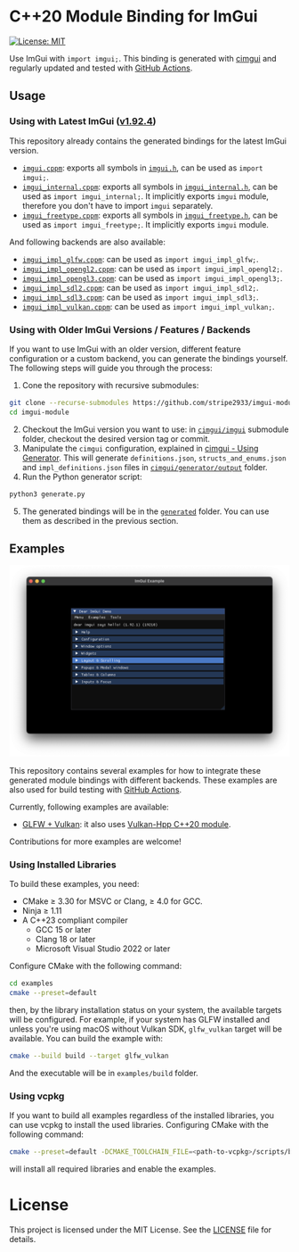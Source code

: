# C++20 Module Binding for ImGui

[![License: MIT](https://img.shields.io/badge/License-MIT-yellow.svg)](https://opensource.org/licenses/MIT)

Use ImGui with `import imgui;`. This binding is generated with [cimgui](https://github.com/cimgui/cimgui?tab=readme-ov-file) and regularly updated and tested with [GitHub Actions](.github/workflows/generate-and-build.yml).

## Usage

### Using with Latest ImGui ([v1.92.4](https://github.com/ocornut/imgui/releases/tag/v1.92.4))

This repository already contains the generated bindings for the latest ImGui version.

- [`imgui.cppm`](generated/imgui.cppm): exports all symbols in [`imgui.h`](https://github.com/ocornut/imgui/blob/master/imgui.h), can be used as `import imgui;`.
- [`imgui_internal.cppm`](generated/imgui_internal.cppm): exports all symbols in [`imgui_internal.h`](https://github.com/ocornut/imgui/blob/master/imgui_internal.h), can be used as `import imgui_internal;`. It implicitly exports `imgui` module, therefore you don't have to import `imgui` separately.
- [`imgui_freetype.cppm`](generated/imgui_freetype.cppm): exports all symbols in [`imgui_freetype.h`](https://github.com/ocornut/imgui/blob/master/misc/freetype/imgui_freetype.h), can be used as `import imgui_freetype;`. It implicitly exports `imgui` module.

And following backends are also available:

- [`imgui_impl_glfw.cppm`](generated/backends/imgui_impl_glfw.cppm): can be used as `import imgui_impl_glfw;`.
- [`imgui_impl_opengl2.cppm`](generated/backends/imgui_impl_opengl2.cppm): can be used as `import imgui_impl_opengl2;`.
- [`imgui_impl_opengl3.cppm`](generated/backends/imgui_impl_opengl3.cppm): can be used as `import imgui_impl_opengl3;`.
- [`imgui_impl_sdl2.cppm`](generated/backends/imgui_impl_sdl2.cppm): can be used as `import imgui_impl_sdl2;`.
- [`imgui_impl_sdl3.cppm`](generated/backends/imgui_impl_sdl3.cppm): can be used as `import imgui_impl_sdl3;`.
- [`imgui_impl_vulkan.cppm`](generated/backends/imgui_impl_vulkan.cppm): can be used as `import imgui_impl_vulkan;`.

### Using with Older ImGui Versions / Features / Backends

If you want to use ImGui with an older version, different feature configuration or a custom backend, you can generate the bindings yourself. The following steps will guide you through the process:

1. Cone the repository with recursive submodules:

  ```sh
  git clone --recurse-submodules https://github.com/stripe2933/imgui-module.git
  cd imgui-module
  ```

2. Checkout the ImGui version you want to use: in [`cimgui/imgui`](cimgui/imgui) submodule folder, checkout the desired version tag or commit.
3. Manipulate the `cimgui` configuration, explained in [cimgui - Using Generator](https://github.com/cimgui/cimgui?tab=readme-ov-file#using-generator). This will generate `definitions.json`, `structs_and_enums.json` and `impl_definitions.json` files in [`cimgui/generator/output`](cimgui/generator/output) folder.
4. Run the Python generator script:
  
  ```sh
  python3 generate.py
  ```

5. The generated bindings will be in the [`generated`](generated) folder. You can use them as described in the previous section.

## Examples

![Example Screenshot](docs/img/example-screenshot.png)

This repository contains several examples for how to integrate these generated module bindings with different backends. These examples are also used for build testing with [GitHub Actions](.github/workflows/generate-and-build.yml).

Currently, following examples are available:

- [GLFW + Vulkan](examples/glfw_vulkan): it also uses [Vulkan-Hpp C++20 module](https://github.com/KhronosGroup/Vulkan-Hpp/blob/main/README.md#c20-named-module-).

Contributions for more examples are welcome!

### Using Installed Libraries

To build these examples, you need:

- CMake ≥ 3.30 for MSVC or Clang, ≥ 4.0 for GCC.
- Ninja ≥ 1.11
- A C++23 compliant compiler
  - GCC 15 or later
  - Clang 18 or later
  - Microsoft Visual Studio 2022 or later

Configure CMake with the following command:

```sh
cd examples
cmake --preset=default
```

then, by the library installation status on your system, the available targets will be configured. For example, if your system has GLFW installed and unless you're using macOS without Vulkan SDK, `glfw_vulkan` target will be available. You can build the example with:

```sh
cmake --build build --target glfw_vulkan
```

And the executable will be in `examples/build` folder.

### Using vcpkg

If you want to build all examples regardless of the installed libraries, you can use vcpkg to install the used libraries. Configuring CMake with the following command:

```sh
cmake --preset=default -DCMAKE_TOOLCHAIN_FILE=<path-to-vcpkg>/scripts/buildsystems/vcpkg.cmake
```

will install all required libraries and enable the examples.

# License

This project is licensed under the MIT License. See the [LICENSE](LICENSE.txt) file for details.